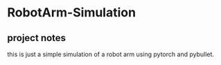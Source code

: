 # RobotArm-Simulation



## project notes
this is just a simple simulation of a robot arm using pytorch and pybullet.

